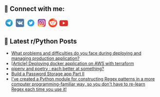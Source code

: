 ## 🔎 Connect with me:
[<img src="https://github.com/bullbesh/bullbesh/blob/main/images/Telegram.png" width="32" height="32" />](https://t.me/bullbesh)
[<img src="https://github.com/bullbesh/bullbesh/blob/main/images/VK.png" width="32" height="32" />](https://vk.com/bullbesh)
[<img src="https://github.com/bullbesh/bullbesh/blob/main/images/Twitter.png" width="32" height="32" />](https://twitter.com/bullbesh1)
[<img src="https://github.com/bullbesh/bullbesh/blob/main/images/Instagram.png" width="32" height="32" />](https://www.instagram.com/bullbesh)
[<img src="https://github.com/bullbesh/bullbesh/blob/main/images/Reddit.png" width="32" height="32" />](https://www.reddit.com/user/bullbesh)
[<img src="https://github.com/bullbesh/bullbesh/blob/main/images/YouTube.png" width="32" height="32" />](https://www.youtube.com/channel/UCtfjRs6uzgq5mfm8S06WTcg)

## 📕 Latest r/Python Posts
<!-- BLOG-POST-LIST:START -->
- [What problems and difficulties do you face during deploying and managing production application?](https://www.reddit.com/r/Python/comments/w2ssyo/what_problems_and_difficulties_do_you_face_during/)
- [[Article] Deploying docker application on AWS with terraform](https://www.reddit.com/r/Python/comments/w2sr7z/article_deploying_docker_application_on_aws_with/)
- [pipenv and poetry : each better at something?](https://www.reddit.com/r/Python/comments/w2s21d/pipenv_and_poetry_each_better_at_something/)
- [Build a Password Storage app Part II](https://www.reddit.com/r/Python/comments/w2qvjn/build_a_password_storage_app_part_ii/)
- [I&#39;ve created a Python module for constructing Regex patterns in a more computer programming-familiar way, so you don&#39;t have to re-learn Regex each time you use it!](https://www.reddit.com/r/Python/comments/w2qsdb/ive_created_a_python_module_for_constructing/)
<!-- BLOG-POST-LIST:END -->
